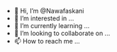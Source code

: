 - 👋 Hi, I’m @Nawafaskani
- 👀 I’m interested in ...
- 🌱 I’m currently learning ...
- 💞️ I’m looking to collaborate on ...
- 📫 How to reach me ...

<!---
Nawafaskani/Nawafaskani is a ✨ special ✨ repository because its `README.md` (this file) appears on your GitHub profile.
You can click the Preview link to take a look at your changes.
--->
